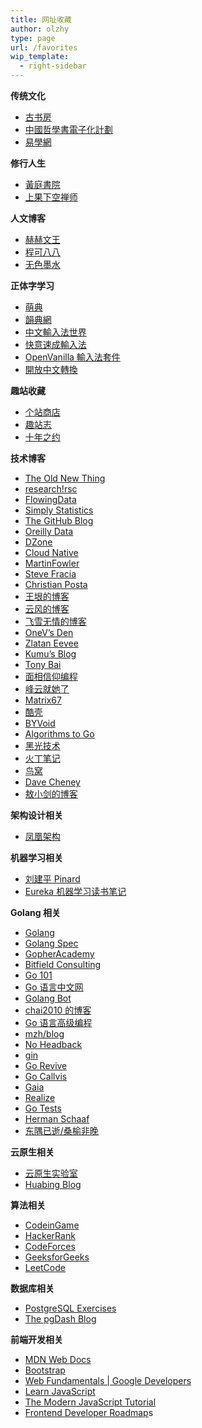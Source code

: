 ```yaml
---
title: 网址收藏
author: olzhy
type: page
url: /favorites
wip_template:
  - right-sidebar
---
```


**传统文化**

- [古书房](http://www.gushufang.com/)
- [中國哲學書電子化計劃](https://ctext.org/zh)
- [易學網](https://www.eee-learning.com/)

**修行人生**

- [黃庭書院](https://www.htz.org.tw/)
- [上果下空禅师](https://www.guokongchanshi.com/)

**人文博客**

- [赫赫文王](https://kqh.me/)
- [程可八八](https://chenghouwen.com/)
- [无色墨水](https://wuse.ink/)

**正体字学习**

- [萌典](https://www.moedict.tw/)
- [韻典網](https://ytenx.org/)
- [中文輸入法世界](http://input.foruto.com/)
- [快意速成輸入法](http://input.foruto.com/fast/index.php)
- [OpenVanilla 輸入法套件](https://openvanilla.org/)
- [開放中文轉換](https://opencc.byvoid.com/)

**趣站收藏**

- [个站商店](https://storeweb.cn/)
- [趣站志](http://jetli.com.cn/)
- [十年之约](https://www.foreverblog.cn/)

**技术博客**

- [The Old New Thing](https://devblogs.microsoft.com/oldnewthing/)
- [research!rsc](https://research.swtch.com)
- [FlowingData](http://flowingdata.com/)
- [Simply Statistics](https://simplystatistics.org/)
- [The GitHub Blog](https://github.blog/)
- [Oreilly Data](https://www.oreilly.com/topics/data)
- [DZone](https://www.dzone.com/)
- [Cloud Native](https://ops.tips/)
- [MartinFowler](https://martinfowler.com)
- [Steve Fracia](https://stevefrancia.com)
- [Christian Posta](https://blog.christianposta.com/)
- [王垠的博客](http://www.yinwang.org/)
- [云风的博客](https://blog.codingnow.com)
- [飞雪无情的博客](https://www.flysnow.org)
- [OneV&#8217;s Den](https://onevcat.com/#blog)
- [Zlatan Eevee](https://ieevee.com)
- [Kumu&#8217;s Blog](https://blog.opskumu.com)
- [Tony Bai](https://tonybai.com)
- [面相信仰编程](https://draveness.me)
- [峰云就她了](http://xiaorui.cc)
- [Matrix67](http://www.matrix67.com/blog/)
- [酷壳](https://coolshell.cn)
- [BYVoid](http://www.byvoid.com)
- [Algorithms to Go](https://yourbasic.org)
- [黑光技术](http://helight.info)
- [火丁笔记](https://huoding.com)
- [鸟窝](https://colobu.com)
- [Dave Cheney](https://dave.cheney.net)
- [敖小剑的博客](https://skyao.io/)

**架构设计相关**

- [凤凰架构](https://icyfenix.cn/)

**机器学习相关**

- [刘建平 Pinard](https://www.cnblogs.com/pinard/)
- [Eureka 机器学习读书笔记](https://www.zhihu.com/column/xiadayj)

**Golang 相关**

- [Golang](https://golang.org/)
- [Golang Spec](https://golang.org/ref/spec)
- [GopherAcademy](https://gopheracademy.com/)
- [Bitfield Consulting](https://bitfieldconsulting.com/)
- [Go 101](https://go101.org/)
- [Go 语言中文网](https://studygolang.com/)
- [Golang Bot](https://golangbot.com)
- [chai2010 的博客](https://chai2010.cn/)
- [Go 语言高级编程](https://chai2010.cn/advanced-go-programming-book/)
- [mzh/blog](https://mzh.io/)
- [No Headback](http://xargin.com)
- [gin](https://github.com/gin-gonic/gin)
- [Go Revive](https://github.com/mgechev/revive)
- [Go Callvis](https://github.com/TrueFurby/go-callvis)
- [Gaia](https://github.com/gaia-pipeline/gaia)
- [Realize](https://github.com/oxequa/realize)
- [Go Tests](https://github.com/cweill/gotests)
- [Herman Schaaf](https://hermanschaaf.com/)
- [东隅已逝/桑榆非晚](https://h1z3y3.me/)

**云原生相关**

- [云原生实验室](https://fuckcloudnative.io/)
- [Huabing Blog](https://zhaohuabing.com/)

**算法相关**

- [CodeinGame](https://www.codingame.com/)
- [HackerRank](https://www.hackerrank.com/)
- [CodeForces](http://codeforces.com/)
- [GeeksforGeeks](https://www.geeksforgeeks.org/)
- [LeetCode](https://www.leetcode.com/)

**数据库相关**

- [PostgreSQL Exercises](https://pgexercises.com/)
- [The pgDash Blog](https://pgdash.io/blog/index.html)

**前端开发相关**

- [MDN Web Docs](https://developer.mozilla.org/)
- [Bootstrap](https://getbootstrap.com/)
- [Web Fundamentals | Google Developers](https://developers.google.com/web/fundamentals/)
- [Learn JavaScript](https://learnjavascript.online/)
- [The Modern JavaScript Tutorial](https://javascript.info/)
- [Frontend Developer Roadmap](https://roadmap.sh/frontend)s
